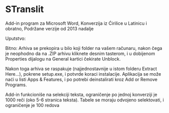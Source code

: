 # STranslit

Add-in program za Microsoft Word, Konverzija iz Ćirilice u Latinicu i obratno,
Podržane verzije od 2013 nadalje

Uputstvo:

Bitno: Arhiva se prekopira u bilo koji folder na vašem računaru, nakon čega je neophodno da na .ZIP arhivu kliknete desnim
tasterom, i u dobijenom Properties dijalogu na General kartici čekirate Unblock. 

Nakon toga arhiva se raspakuje (najjednostavnije u istom folderu Extract Here...), pokrene setup.exe, i potvrde koraci instalacije.
Aplikacija se može naći u listi Apps & Features, i po potrebi deinstalirati kroz Add or Remove Programs.

Add-in funkcioniše na selekciji teksta, ograničenje po jednoj konverziji je 1000 reči (oko 5-6 stranica teksta).
Tabele se moraju odvojeno selektovati, i ograničenje je 100 redova  



